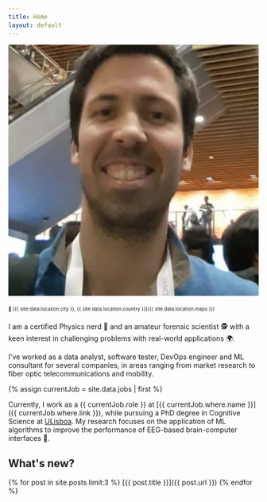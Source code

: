 ```yaml
---
title: Home
layout: default
---
```


<img class="profile-picture" src="assets/images/avatar.jpg">

<sub><sup>📍 [{{ site.data.location.city }}, {{ site.data.location.country }}]({{ site.data.location.maps }})</sup></sub>

I am a certified Physics nerd 🌌 and an amateur forensic scientist 🕵️ with a keen interest in challenging problems with real-world applications 🌍.

I've worked as a data analyst, software tester, DevOps engineer and ML consultant for several companies, in areas ranging from market research to fiber optic telecommunications and mobility.

{% assign currentJob = site.data.jobs | first %}

Currently, I work as a {{ currentJob.role }} at [{{ currentJob.where.name }}]({{ currentJob.where.link }}), while pursuing a PhD degree in Cognitive Science at [ULisboa](https://www.ulisboa.pt/en/). My research focuses on the application of ML algorithms to improve the performance of EEG-based brain-computer interfaces 🧠.

## What's new?

{% for post in site.posts limit:3 %}
[{{ post.title }}]({{ post.url }})
{% endfor %}